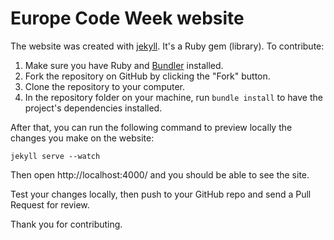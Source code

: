 # Europe Code Week website

The website was created with [jekyll](http://jekyllrb.com/). It's a Ruby gem
(library). To contribute:

1. Make sure you have Ruby and [Bundler](http://bundler.io/) installed.
2. Fork the repository on GitHub by clicking the "Fork" button.
3. Clone the repository to your computer.
4. In the repository folder on your machine, run `bundle install` to have the
   project's dependencies installed.

After that, you can run the following command to preview locally the changes
you make on the website:

	jekyll serve --watch

Then open http://localhost:4000/ and you should be able to see the site.

Test your changes locally, then push to your GitHub repo and send a Pull
Request for review.

Thank you for contributing.
